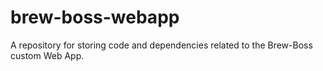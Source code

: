 # brew-boss-webapp
A repository for storing code and dependencies related to the Brew-Boss custom Web App.

